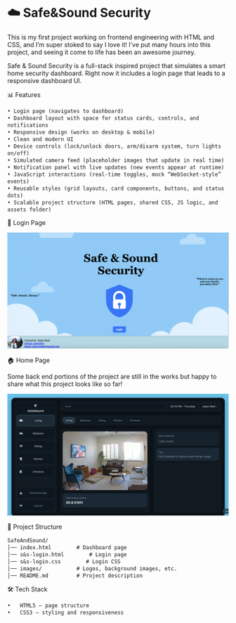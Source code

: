 # ☁️ Safe&Sound Security

This is my first project working on frontend engineering with HTML and CSS, and I’m super stoked to say I love it!
I’ve put many hours into this project, and seeing it come to life has been an awesome journey.

Safe & Sound Security is a full-stack inspired project that simulates a smart home security dashboard.
Right now it includes a login page that leads to a responsive dashboard UI.

📊 Features

	• Login page (navigates to dashboard)
	• Dashboard layout with space for status cards, controls, and notifications
	• Responsive design (works on desktop & mobile)
	• Clean and modern UI
    • Device controls (lock/unlock doors, arm/disarm system, turn lights on/off)
	• Simulated camera feed (placeholder images that update in real time)
	• Notification panel with live updates (new events appear at runtime)
	• JavaScript interactions (real-time toggles, mock “WebSocket-style” events)
	• Reusable styles (grid layouts, card components, buttons, and status dots)
	• Scalable project structure (HTML pages, shared CSS, JS logic, and assets folder)
 
🔑 Login Page

 ![Screenshot](S&S.png)

🏠 Home Page

Some back end portions of the project are still in the works but happy to share what this project looks like so far!

 ![Screenshot](dashboard.png)


📂 Project Structure

    SafeAndSound/
    │── index.html        # Dashboard page
    │── s&s-login.html        # Login page
    │── s&s-login.css        # Login CSS
    │── images/           # Logos, background images, etc.
    │── README.md         # Project description

🛠️ Tech Stack

	•	HTML5 – page structure
	•	CSS3 – styling and responsiveness
